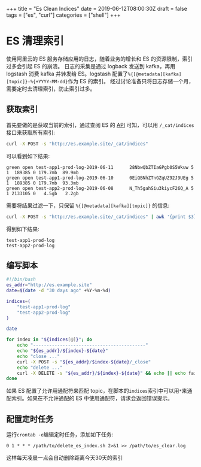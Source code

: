 +++
title = "Es Clean Indices"
date = 2019-06-12T08:00:30Z
draft = false
tags = ["es", "curl"]
categories = ["shell"]
+++

# ES 清理索引

使用阿里云的 ES 服务存储应用的日志，随着业务的增长和 ES 的资源限制，索引过多会引起 ES 的崩溃。
日志的采集是通过 logback 发送到 kafka，再用 logstash 消费 kafka 并转发给 ES。logstash 配置了`%{[@metadata][kafka][topic]}-%{+YYYY-MM-dd}`作为 ES 的索引。
经过讨论准备只将日志存储一个月，需要定时去清理索引，防止索引过多。

## 获取索引

首先要做的是获取当前的索引，通过查阅 ES 的 [API](https://www.elastic.co/guide/en/elasticsearch/reference/current/indices.html) 可知，可以用 `/_cat/indices` 接口来获取所有索引:

```bash
curl -X POST -s "http://es.example.site/_cat/indices"
```

可以看到如下结果:

```
green open test-app1-prod-log-2019-06-11      28NbwQbZTIaGPgb0S5Wkuw 5 1  189385 0 179.7mb  89.9mb
green open test-app1-prod-log-2019-06-10      0EiQBNhZTnGZqUZ92J9UEg 5 1  189385 0 179.7mb  93.3mb
green open test-app2-prod-log-2019-06-08      N_Th5gahSiu3kiycF26Q_A 5 1 2133105 0   4.5gb   2.2gb
```

需要将结果过滤一下，只保留 `%{[@metadata][kafka][topic]}` 的信息:

```bash
curl -X POST -s "http://es.example.site/_cat/indices" | awk '{print $3}' | sort | grep -oP ".*(?=-[0-9]*-[0-9]*-[0-9]*)" | uniq
```

得到如下结果:

```
test-app1-prod-log
test-app2-prod-log
```

## 编写脚本

```bash
#!/bin/bash
es_addr="http://es.example.site"
date=$(date -d "30 days ago" +%Y-%m-%d)

indices=(
    "test-app1-prod-log"
    "test-app2-prod-log"
)

date

for index in "${indices[@]}"; do
    echo "------------------------------------------"
    echo "${es_addr}/${index}-${date}"
    echo "close ..."
    curl -X POST -s "${es_addr}/$index-${date}/_close"
    echo "delete ..."
    curl -X DELETE -s "${es_addr}/${index}-${date}" && echo || echo failed
done
```

如果 ES 配置了允许用通配符来匹配 topic，在脚本的`indices`索引中可以用`*`来通配索引。如果在不允许通配的 ES 中使用通配符，请求会返回错误提示。

## 配置定时任务

运行`crontab -e`编辑定时任务，添加如下任务:

```
0 1 * * * /path/to/delete_es_index.sh 2>&1 >> /path/to/es_clear.log
```

这样每天凌晨一点会自动删除距离今天30天的索引
